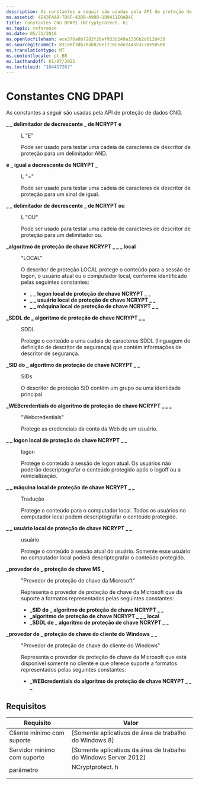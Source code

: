 ```yaml
---
description: As constantes a seguir são usadas pela API de proteção de dados CNG.
ms.assetid: 4E43FAA9-7D6F-43DB-A998-189411E0AB4C
title: Constantes CNG DPAPI (NCryptprotect. h)
ms.topic: reference
ms.date: 05/31/2018
ms.openlocfilehash: ece376a0b7282f26ef933b249a1356b2d012d438
ms.sourcegitcommit: 831e8f3db78ab820e1710cede244553c70e50500
ms.translationtype: MT
ms.contentlocale: pt-BR
ms.lasthandoff: 01/07/2021
ms.locfileid: "104457267"
---
```

# <a name="cng-dpapi-constants"></a>Constantes CNG DPAPI

As constantes a seguir são usadas pela API de proteção de dados CNG.

<dl> <dt>

<span id="NCRYPT_DESCR_DELIMITER_AND"></span><span id="ncrypt_descr_delimiter_and"></span>**\_ \_ delimitador de decrescente \_ de NCRYPT e**
</dt> <dd> <dl> <dt>

L "E"
</dt> <dt>



Pode ser usado para testar uma cadeia de caracteres de descritor de proteção para um delimitador AND.


</dt> </dl> </dd> <dt>

<span id="NCRYPT_DESCR_EQUAL"></span><span id="ncrypt_descr_equal"></span>**é \_ igual a decrescente de NCRYPT \_**
</dt> <dd> <dl> <dt>

L "="
</dt> <dt>



Pode ser usado para testar uma cadeia de caracteres de descritor de proteção para um sinal de igual.


</dt> </dl> </dd> <dt>

<span id="NCRYPT_DESCR_DELIMITER_OR"></span><span id="ncrypt_descr_delimiter_or"></span>**\_ \_ delimitador de decrescente \_ de NCRYPT ou**
</dt> <dd> <dl> <dt>

L "OU"
</dt> <dt>



Pode ser usado para testar uma cadeia de caracteres de descritor de proteção para um delimitador ou.


</dt> </dl> </dd> <dt>

<span id="NCRYPT_KEY_PROTECTION_ALGORITHM_LOCAL"></span><span id="ncrypt_key_protection_algorithm_local"></span>**\_algoritmo de proteção de chave NCRYPT \_ \_ \_ local**
</dt> <dd> <dl> <dt>

"LOCAL"
</dt> <dt>



O descritor de proteção LOCAL protege o conteúdo para a sessão de logon, o usuário atual ou o computador local, conforme identificado pelas seguintes constantes:

-   **\_ \_ logon local de proteção de chave NCRYPT \_ \_**
-   **\_ \_ usuário local de proteção de chave NCRYPT \_ \_**
-   **\_ \_ máquina local de proteção de chave NCRYPT \_ \_**


</dt> </dl> </dd> <dt>

<span id="NCRYPT_KEY_PROTECTION_ALGORITHM_SDDL"></span><span id="ncrypt_key_protection_algorithm_sddl"></span>**\_SDDL de \_ algoritmo de proteção de chave NCRYPT \_ \_**
</dt> <dd> <dl> <dt>

SDDL
</dt> <dt>



Protege o conteúdo a uma cadeia de caracteres SDDL (linguagem de definição de descritor de segurança) que contém informações de descritor de segurança.


</dt> </dl> </dd> <dt>

<span id="NCRYPT_KEY_PROTECTION_ALGORITHM_SID"></span><span id="ncrypt_key_protection_algorithm_sid"></span>**\_SID do \_ algoritmo de proteção de chave NCRYPT \_ \_**
</dt> <dd> <dl> <dt>

SIDs
</dt> <dt>



O descritor de proteção SID contém um grupo ou uma identidade principal.


</dt> </dl> </dd> <dt>

<span id="NCRYPT_KEY_PROTECTION_ALGORITHM_WEBCREDENTIALS"></span><span id="ncrypt_key_protection_algorithm_webcredentials"></span>**\_WEBcredentials do algoritmo de proteção de chave NCRYPT \_ \_ \_**
</dt> <dd> <dl> <dt>

"Webcredentials"
</dt> <dt>



Protege as credenciais da conta da Web de um usuário.


</dt> </dl> </dd> <dt>

<span id="NCRYPT_KEY_PROTECTION_LOCAL_LOGON"></span><span id="ncrypt_key_protection_local_logon"></span>**\_ \_ logon local de proteção de chave NCRYPT \_ \_**
</dt> <dd> <dl> <dt>

logon
</dt> <dt>



Protege o conteúdo à sessão de logon atual. Os usuários não poderão descriptografar o conteúdo protegido após o logoff ou a reinicialização.


</dt> </dl> </dd> <dt>

<span id="NCRYPT_KEY_PROTECTION_LOCAL_MACHINE"></span><span id="ncrypt_key_protection_local_machine"></span>**\_ \_ máquina local de proteção de chave NCRYPT \_ \_**
</dt> <dd> <dl> <dt>

Tradução
</dt> <dt>



Protege o conteúdo para o computador local. Todos os usuários no computador local podem descriptografar o conteúdo protegido.


</dt> </dl> </dd> <dt>

<span id="NCRYPT_KEY_PROTECTION_LOCAL_USER"></span><span id="ncrypt_key_protection_local_user"></span>**\_ \_ usuário local de proteção de chave NCRYPT \_ \_**
</dt> <dd> <dl> <dt>

usuário
</dt> <dt>



Protege o conteúdo à sessão atual do usuário. Somente esse usuário no computador local poderá descriptografar o conteúdo protegido.


</dt> </dl> </dd> <dt>

<span id="MS_KEY_PROTECTION_PROVIDER"></span><span id="ms_key_protection_provider"></span>**\_provedor de \_ proteção de chave MS \_**
</dt> <dd> <dl> <dt>

"Provedor de proteção de chave da Microsoft"
</dt> <dt>



Representa o provedor de proteção de chave da Microsoft que dá suporte a formatos representados pelas seguintes constantes:

-   **\_SID do \_ algoritmo de proteção de chave NCRYPT \_ \_**
-   **\_algoritmo de proteção de chave NCRYPT \_ \_ \_ local**
-   **\_SDDL de \_ algoritmo de proteção de chave NCRYPT \_ \_**


</dt> </dl> </dd> <dt>

<span id="WINDOWS_CLIENT_KEY_PROTECTION_PROVIDER"></span><span id="windows_client_key_protection_provider"></span>**\_provedor de \_ proteção de chave do cliente do Windows \_ \_**
</dt> <dd> <dl> <dt>

"Provedor de proteção de chave do cliente do Windows"
</dt> <dt>



Representa o provedor de proteção de chave da Microsoft que está disponível somente no cliente e que oferece suporte a formatos representados pelas seguintes constantes:

-   **\_WEBcredentials do algoritmo de proteção de chave NCRYPT \_ \_ \_**


</dt> </dl> </dd> </dl>

## <a name="requirements"></a>Requisitos



| Requisito | Valor |
|-------------------------------------|--------------------------------------------------------------------------------------------|
| Cliente mínimo com suporte<br/> | \[Somente aplicativos de área de trabalho do Windows 8\]<br/>                                                 |
| Servidor mínimo com suporte<br/> | \[Somente aplicativos da área de trabalho do Windows Server 2012\]<br/>                                       |
| parâmetro<br/>                   | <dl> <dt>NCryptprotect. h</dt> </dl> |



 

 




